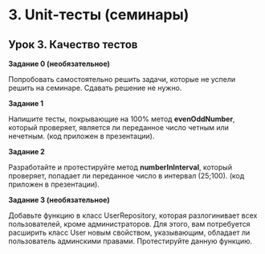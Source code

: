 # 3. Unit-тесты (семинары)

## Урок 3. Качество тестов


**Задание 0 (необязательное)**

Попробовать самостоятельно решить задачи, которые не успели решить на 
семинаре. Сдавать решение не нужно.

**Задание 1**

Напишите тесты, покрывающие на 100% метод **evenOddNumber**, который 
проверяет, является ли переданное число четным или нечетным. (код 
приложен в презентации).

**Задание 2**

Разработайте и протестируйте метод **numberInInterval**, который проверяет, 
попадает ли переданное число в интервал (25;100). (код приложен в 
презентации).

**Задание 3 (необязательное)**

Добавьте функцию в класс UserRepository, которая разлогинивает всех 
пользователей, кроме администраторов. Для этого, вам потребуется 
расширить класс User новым свойством, указывающим, обладает ли 
пользователь админскими правами. Протестируйте данную функцию.

